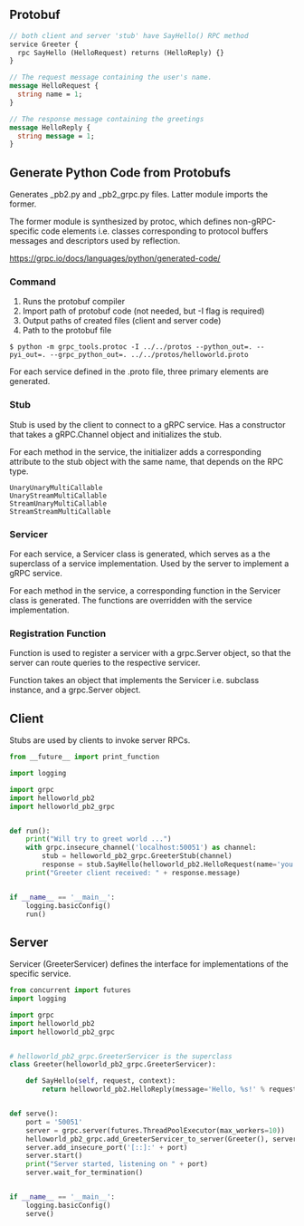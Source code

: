 ## Protobuf

```proto
// both client and server 'stub' have SayHello() RPC method
service Greeter {
  rpc SayHello (HelloRequest) returns (HelloReply) {}
}

// The request message containing the user's name.
message HelloRequest {
  string name = 1;
}

// The response message containing the greetings
message HelloReply {
  string message = 1;
}
```

## Generate Python Code from Protobufs

Generates \_pb2.py and \_pb2_grpc.py files. Latter module imports the former.

The former module is synthesized by protoc, which defines non-gRPC-specific code elements i.e. classes corresponding to protocol buffers messages and descriptors used by reflection.

https://grpc.io/docs/languages/python/generated-code/

### Command

1. Runs the protobuf compiler
2. Import path of protobuf code (not needed, but -I flag is required)
3. Output paths of created files (client and server code)
4. Path to the protobuf file

```console
$ python -m grpc_tools.protoc -I ../../protos --python_out=. --pyi_out=. --grpc_python_out=. ../../protos/helloworld.proto
```

For each service defined in the .proto file, three primary elements are generated.

### Stub

Stub is used by the client to connect to a gRPC service. Has a constructor that takes a gRPC.Channel object and initializes the stub.

For each method in the service, the initializer adds a corresponding attribute to the stub object with the same name, that depends on the RPC type.

```
UnaryUnaryMultiCallable
UnaryStreamMultiCallable
StreamUnaryMultiCallable
StreamStreamMultiCallable
```

### Servicer

For each service, a Servicer class is generated, which serves as a the superclass of a service implementation. Used by the server to implement a gRPC service.

For each method in the service, a corresponding function in the Servicer class is generated. The functions are overridden with the service implementation.

### Registration Function

Function is used to register a servicer with a grpc.Server object, so that the server can route queries to the respective servicer.

Function takes an object that implements the Servicer i.e. subclass instance, and a grpc.Server object.

## Client

Stubs are used by clients to invoke server RPCs.

```py
from __future__ import print_function

import logging

import grpc
import helloworld_pb2
import helloworld_pb2_grpc


def run():
    print("Will try to greet world ...")
    with grpc.insecure_channel('localhost:50051') as channel:
        stub = helloworld_pb2_grpc.GreeterStub(channel)
        response = stub.SayHello(helloworld_pb2.HelloRequest(name='you')) # serialize response
    print("Greeter client received: " + response.message)


if __name__ == '__main__':
    logging.basicConfig()
    run()
```

## Server

Servicer (GreeterServicer) defines the interface for implementations of the specific service.

```py
from concurrent import futures
import logging

import grpc
import helloworld_pb2
import helloworld_pb2_grpc


# helloworld_pb2_grpc.GreeterServicer is the superclass
class Greeter(helloworld_pb2_grpc.GreeterServicer):

    def SayHello(self, request, context):
        return helloworld_pb2.HelloReply(message='Hello, %s!' % request.name) # serialize response


def serve():
    port = '50051'
    server = grpc.server(futures.ThreadPoolExecutor(max_workers=10))
    helloworld_pb2_grpc.add_GreeterServicer_to_server(Greeter(), server)
    server.add_insecure_port('[::]:' + port)
    server.start()
    print("Server started, listening on " + port)
    server.wait_for_termination()


if __name__ == '__main__':
    logging.basicConfig()
    serve()
```
